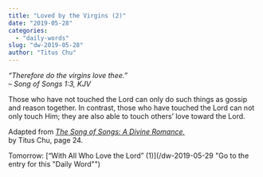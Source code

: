 ```yaml
---
title: "Loved by the Virgins (2)"
date: "2019-05-28"
categories: 
  - "daily-words"
slug: "dw-2019-05-28"
author: "Titus Chu"
---
```


_“Therefore do the virgins love thee.”_  
_– Song of Songs 1:3, KJV_

Those who have not touched the Lord can only do such things as gossip and reason together. In contrast, those who have touched the Lord can not only touch Him; they are also able to touch others’ love toward the Lord.

Adapted from _[The Song of Songs: A Divine Romance,](/song-of-songs-dr/)_  
by Titus Chu, page 24.

Tomorrow: [“With All Who Love the Lord” (1)](/dw-2019-05-29 "Go to the entry for this "Daily Word"")
